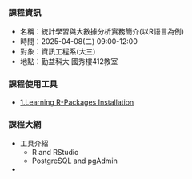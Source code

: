 ### 課程資訊
- 名稱：統計學習與大數據分析實務簡介(以R語言為例)
- 時間：2025-04-08(二) 09:00-12:00
- 對象：資訊工程系(大三)
- 地點：勤益科大 國秀樓412教室

### 課程使用工具
- [1.Learning R-Packages Installation](1.Learning%20R-Packages%20Installation.md)

### 課程大網
- 工具介紹
	- R and RStudio
	- PostgreSQL and pgAdmin
- 